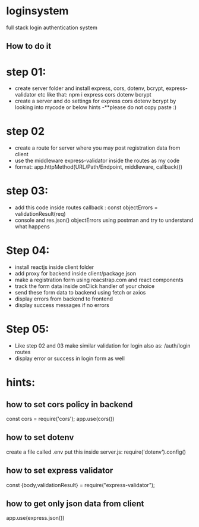 # loginsystem
full stack login authentication system

## How to do it
# step 01:
- create server folder and install express, cors, dotenv, bcrypt, express-validator etc
like that: npm i express cors dotenv bcrypt 
- create a server and do settings for express cors dotenv bcrypt by looking into mycode or below hints
-**please do not copy paste :)

# step 02
- create a route for server where you may post registration data from client
- use the middleware express-validator inside the routes as my code
- format: app.httpMethod(URL/Path/Endpoint, middleware, callback())

# step 03:
- add this code inside routes callback : const objectErrors = validationResult(req)
- console and res.json() objectErrors using postman and try to understand what happens
# Step 04:
- install reactjs inside client folder
- add proxy for backend inside client/package.json
- make a registration form using reacstrap.com and react components
- track the form data inside onClick handler of your choice 
- send these form data to backend using fetch or axios
- display errors from backend to frontend
- display success messages if no errors

# Step 05:
- Like step 02 and 03 make similar validation for login also as: /auth/login routes
- display error or success in login form as well

# hints:
## how to set cors policy in backend
const cors = require('cors');
app.use(cors())

##  how to set dotenv
create a file   called   .env 
put this inside server.js:    require('dotenv').config()

## how to set express validator
const {body,validationResult} = require("express-validator");

## how to get only json data from client
app.use(express.json())






